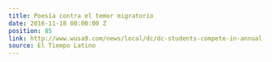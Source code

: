 ```yaml
---
title: Poesía contra el temor migratorio
date: 2016-11-18 00:00:00 Z
position: 85
link: http://www.wusa9.com/news/local/dc/dc-students-compete-in-annual-slam-poetry-competition/353627742
source: El Tiempo Latino
---
```


